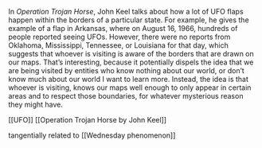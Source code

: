 In _Operation Trojan Horse_, John Keel talks about how a lot of UFO flaps happen within the borders of a particular state. For example, he gives the example of a flap in Arkansas, where on August 16, 1966, hundreds of people reported seeing UFOs. However, there were no reports from Oklahoma, Mississippi, Tennessee, or Louisiana for that day, which suggests that whoever is visiting is aware of the borders that are drawn on our maps. That’s interesting, because it potentially dispels the idea that we are being visited by entities who know nothing about our world, or don’t know much about our world I want to learn more. Instead, the idea is that whoever is visiting, knows our maps well enough to only appear in certain areas and to respect those boundaries, for whatever mysterious reason they might have.

[[UFO]] [[Operation Trojan Horse by John Keel]] 

tangentially related to [[Wednesday phenomenon]]
